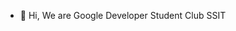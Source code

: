 - 👋 Hi, We are Google Developer Student Club SSIT


<!---
dscssit/dscssit is a ✨ special ✨ repository because its `README.md` (this file) appears on your GitHub profile.
You can click the Preview link to take a look at your changes.
--->
